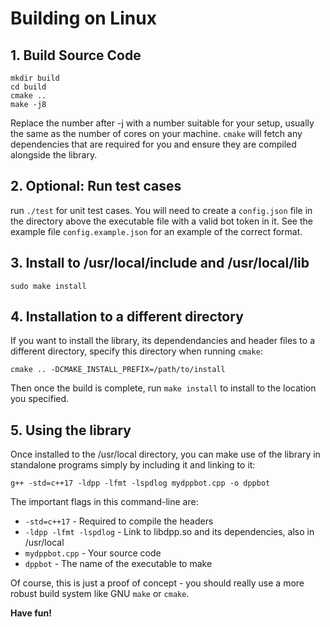 # Building on Linux

## 1. Build Source Code

    mkdir build
    cd build
    cmake ..
    make -j8
    
Replace the number after -j with a number suitable for your setup, usually the same as the number of cores on your machine. `cmake` will fetch any dependencies that are required for you and ensure they are compiled alongside the library.

## 2. Optional: Run test cases

run `./test` for unit test cases. You will need to create a `config.json` file in the directory above the executable file with a valid bot token in it. See the example file `config.example.json` for an example of the correct format.

## 3. Install to /usr/local/include and /usr/local/lib

    sudo make install

## 4. Installation to a different directory

If you want to install the library, its dependendancies and header files to a different directory, specify this directory when running `cmake`:

    cmake .. -DCMAKE_INSTALL_PREFIX=/path/to/install

Then once the build is complete, run `make install` to install to the location you specified.

## 5. Using the library

Once installed to the /usr/local directory, you can make use of the library in standalone programs simply by including it and linking to it:

    g++ -std=c++17 -ldpp -lfmt -lspdlog mydppbot.cpp -o dppbot

The important flags in this command-line are:

 * `-std=c++17` - Required to compile the headers
 * `-ldpp -lfmt -lspdlog` - Link to libdpp.so and its dependencies, also in /usr/local
 * `mydppbot.cpp` - Your source code
 * `dppbot` - The name of the executable to make

Of course, this is just a proof of concept - you should really use a more robust build system like GNU `make` or `cmake`.

**Have fun!**
